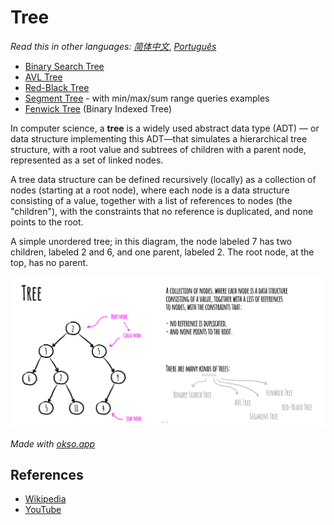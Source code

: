 # Tree

_Read this in other languages:_
[_简体中文_](README.zh-CN.md),
[_Português_](README.pt-BR.md)

- [Binary Search Tree](binary-search-tree)
- [AVL Tree](avl-tree)
- [Red-Black Tree](red-black-tree)
- [Segment Tree](segment-tree) - with min/max/sum range queries examples
- [Fenwick Tree](fenwick-tree) (Binary Indexed Tree)

In computer science, a **tree** is a widely used abstract data
type (ADT) — or data structure implementing this ADT—that
simulates a hierarchical tree structure, with a root value
and subtrees of children with a parent node, represented as
a set of linked nodes.

A tree data structure can be defined recursively (locally)
as a collection of nodes (starting at a root node), where
each node is a data structure consisting of a value,
together with a list of references to nodes (the "children"),
with the constraints that no reference is duplicated, and none
points to the root.

A simple unordered tree; in this diagram, the node labeled 7 has
two children, labeled 2 and 6, and one parent, labeled 2. The
root node, at the top, has no parent.

![Tree](./images/tree.jpeg)

_Made with [okso.app](https://okso.app)_

## References

- [Wikipedia](<https://en.wikipedia.org/wiki/Tree_(data_structure)>)
- [YouTube](https://www.youtube.com/watch?v=oSWTXtMglKE&list=PLLXdhg_r2hKA7DPDsunoDZ-Z769jWn4R8&index=8)
